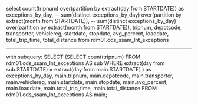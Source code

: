 
select
	count(tripnum) over(partition by extract(day from STARTDATE)) as exceptions_by_day,
--	sum(distinct exceptions_by_day) over(partition by extract(month from STARTDATE)),
--	sum(distinct exceptions_by_day) over(partition by extract(month from STARTDATE)),
	tripnum,
	depotcode,
	transporter,
	vehiclereg,
	startdate,
	stopdate,
	avg_percent,
	loaddate,
	total_trip_time,
	total_distance
from
	rdm01.ods_ssam_lnt_exceptions


----------------------------------------------
with subquery:
SELECT
    (SELECT count(tripnum)
     FROM rdm01.ods_ssam_lnt_exceptions AS sub
     WHERE extract(day from sub.STARTDATE) = extract(day from main.STARTDATE)
    ) as exceptions_by_day,
    main.tripnum,
    main.depotcode,
    main.transporter,
    main.vehiclereg,
    main.startdate,
    main.stopdate,
    main.avg_percent,
    main.loaddate,
    main.total_trip_time,
    main.total_distance
FROM
    rdm01.ods_ssam_lnt_exceptions AS main;
